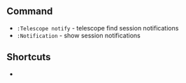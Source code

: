 ## Command

- `:Telescope notify` - telescope find session notifications
- `:Notification` - show session notifications

## Shortcuts

-
